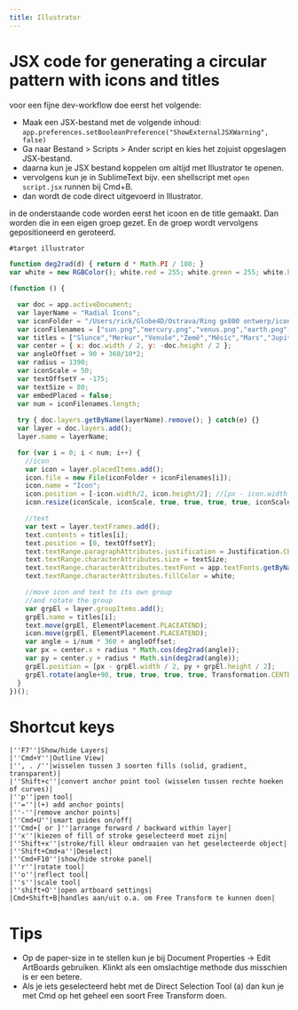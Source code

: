 ```yaml
---
title: Illustrator
---
```


# JSX code for generating a circular pattern with icons and titles
voor een fijne dev-workflow doe eerst het volgende:
* Maak een JSX-bestand met de volgende inhoud: `app.preferences.setBooleanPreference("ShowExternalJSXWarning", false)`
* Ga naar Bestand > Scripts > Ander script en kies het zojuist opgeslagen JSX-bestand.
* daarna kun je JSX bestand koppelen om altijd met Illustrator te openen.
* vervolgens kun je in SublimeText bijv. een shellscript met `open script.jsx` runnen bij Cmd+B.
* dan wordt de code direct uitgevoerd in Illustrator.

in de onderstaande code worden eerst het icoon en de title gemaakt. Dan worden die in een eigen groep gezet. En de groep wordt vervolgens gepositioneerd en geroteerd.

```js
#target illustrator

function deg2rad(d) { return d * Math.PI / 180; }
var white = new RGBColor(); white.red = 255; white.green = 255; white.blue = 255;

(function () {

  var doc = app.activeDocument;
  var layerName = "Radial Icons";
  var iconFolder = "/Users/rick/Globe4D/Ostrava/Ring gx800 ontwerp/iconen/";
  var iconFilenames = ["sun.png","mercury.png","venus.png","earth.png","moon.png","mars.png","jupiter.png","saturn.png","uranus.png","neptune.png"];
  var titles = ["Slunce","Merkur","Venuše","Země","Měsíc","Mars","Jupiter","Saturn","Uran","Neptun"];
  var center = { x: doc.width / 2, y: -doc.height / 2 };
  var angleOffset = 90 + 360/10*2;
  var radius = 1390;
  var iconScale = 50;
  var textOffsetY = -175;
  var textSize = 80;
  var embedPlaced = false;
  var num = iconFilenames.length;
  
  try { doc.layers.getByName(layerName).remove(); } catch(e) {}
  var layer = doc.layers.add();
  layer.name = layerName;

  for (var i = 0; i < num; i++) {
    //icon
    var icon = layer.placedItems.add();
    icon.file = new File(iconFolder + iconFilenames[i]);
    icon.name = "Icon";
    icon.position = [-icon.width/2, icon.height/2]; //[px - icon.width / 2, py + icon.height / 2];
    icon.resize(iconScale, iconScale, true, true, true, true, iconScale, Transformation.CENTER);

    //text
    var text = layer.textFrames.add();
    text.contents = titles[i];
    text.position = [0, textOffsetY];
    text.textRange.paragraphAttributes.justification = Justification.CENTER;
    text.textRange.characterAttributes.size = textSize;
    text.textRange.characterAttributes.textFont = app.textFonts.getByName("ArialMT");
    text.textRange.characterAttributes.fillColor = white;

    //move icon and text to its own group
    //and rotate the group
    var grpEl = layer.groupItems.add();
    grpEl.name = titles[i];
    text.move(grpEl, ElementPlacement.PLACEATEND);
    icon.move(grpEl, ElementPlacement.PLACEATEND);
    var angle = i/num * 360 + angleOffset;
    var px = center.x + radius * Math.cos(deg2rad(angle));
    var py = center.y + radius * Math.sin(deg2rad(angle));
    grpEl.position = [px - grpEl.width / 2, py + grpEl.height / 2];
    grpEl.rotate(angle+90, true, true, true, true, Transformation.CENTER);
  }
})();
```

# Shortcut keys
```
|''F7''|Show/hide Layers|
|''Cmd+Y''|Outline View|
|'', . /''|wisselen tussen 3 soorten fills (solid, gradient, transparent)|
|''Shift+c''|convert anchor point tool (wisselen tussen rechte hoeken of curves)|
|''p''|pen tool|
|''=''|(+) add anchor points|
|''-''|remove anchor points|
|''Cmd+U''|smart guides on/off|
|''Cmd+[ or ]''|arrange forward / backward within layer|
|''x''|kiezen of fill of stroke geselecteerd moet zijn|
|''Shift+x''|stroke/fill kleur omdraaien van het geselecteerde object|
|''Shift+Cmd+a''|Deselect|
|''Cmd+F10''|show/hide stroke panel|
|''r''|rotate tool|
|''o''|reflect tool|
|''s''|scale tool|
|''shift+O''|open artboard settings|
|Cmd+Shift+B|handles aan/uit o.a. om Free Transform te kunnen doen|
```

# Tips
 * Op de paper-size in te stellen kun je bij Document Properties -> Edit ArtBoards gebruiken. Klinkt als een omslachtige methode dus misschien is er een betere.
 * Als je iets geselecteerd hebt met de Direct Selection Tool (a) dan kun je met Cmd op het geheel een soort Free Transform doen.
